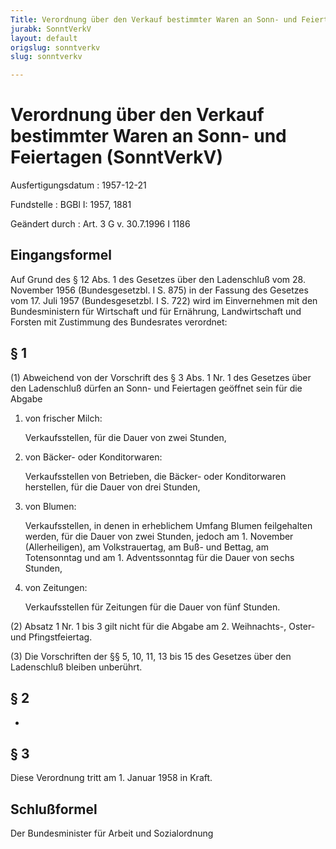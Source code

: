 ```yaml
---
Title: Verordnung über den Verkauf bestimmter Waren an Sonn- und Feiertagen
jurabk: SonntVerkV
layout: default
origslug: sonntverkv
slug: sonntverkv

---
```


# Verordnung über den Verkauf bestimmter Waren an Sonn- und Feiertagen (SonntVerkV)

Ausfertigungsdatum
:   1957-12-21

Fundstelle
:   BGBl I: 1957, 1881

Geändert durch
:   Art. 3 G v. 30.7.1996 I 1186


## Eingangsformel

Auf Grund des § 12 Abs. 1 des Gesetzes über den Ladenschluß vom 28. November 1956 (Bundesgesetzbl. I S. 875) in der Fassung des Gesetzes vom 17. Juli 1957 (Bundesgesetzbl. I S. 722) wird im Einvernehmen mit den Bundesministern für Wirtschaft und für Ernährung, Landwirtschaft und Forsten mit Zustimmung des Bundesrates verordnet:


## § 1

(1) Abweichend von der Vorschrift des § 3 Abs. 1 Nr. 1 des Gesetzes über den Ladenschluß dürfen an Sonn- und Feiertagen geöffnet sein für die Abgabe

1.  von frischer Milch:

    Verkaufsstellen, für die Dauer von zwei Stunden,


2.  von Bäcker- oder Konditorwaren:

    Verkaufsstellen von Betrieben, die Bäcker- oder Konditorwaren herstellen, für die Dauer von drei Stunden,


3.  von Blumen:

    Verkaufsstellen, in denen in erheblichem Umfang Blumen feilgehalten werden, für die Dauer von zwei Stunden, jedoch am 1. November (Allerheiligen), am Volkstrauertag, am Buß- und Bettag, am Totensonntag und am 1. Adventssonntag für die Dauer von sechs Stunden,


4.  von Zeitungen:

    Verkaufsstellen für Zeitungen für die Dauer von fünf Stunden.




(2) Absatz 1 Nr. 1 bis 3 gilt nicht für die Abgabe am 2. Weihnachts-, Oster- und Pfingstfeiertag.

(3) Die Vorschriften der §§ 5, 10, 11,
13              bis 15 des Gesetzes über den Ladenschluß bleiben unberührt.


## § 2

-


## § 3

Diese Verordnung tritt am 1. Januar 1958 in Kraft.


## Schlußformel

Der Bundesminister für Arbeit und Sozialordnung

